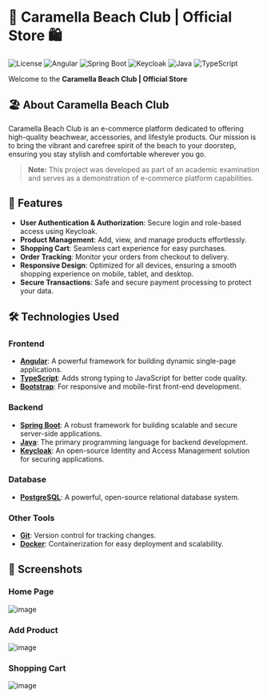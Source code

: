 # 🌴 Caramella Beach Club | Official Store 🛍️

![License](https://img.shields.io/badge/license-MIT-blue.svg)
![Angular](https://img.shields.io/badge/angular-14.0.0-red.svg)
![Spring Boot](https://img.shields.io/badge/spring%20boot-2.5.4-brightgreen.svg)
![Keycloak](https://img.shields.io/badge/keycloak-15.0.2-orange.svg)
![Java](https://img.shields.io/badge/java-11-red.svg)
![TypeScript](https://img.shields.io/badge/typescript-4.3.5-blue.svg)

Welcome to the **Caramella Beach Club | Official Store**

## 🏖️ About Caramella Beach Club

Caramella Beach Club is an e-commerce platform dedicated to offering high-quality beachwear, accessories, and lifestyle products. Our mission is to bring the vibrant and carefree spirit of the beach to your doorstep, ensuring you stay stylish and comfortable wherever you go.

> **Note:** This project was developed as part of an academic examination and serves as a demonstration of e-commerce platform capabilities.


## 🌟 Features

- **User Authentication & Authorization**: Secure login and role-based access using Keycloak.
- **Product Management**: Add, view, and manage products effortlessly.
- **Shopping Cart**: Seamless cart experience for easy purchases.
- **Order Tracking**: Monitor your orders from checkout to delivery.
- **Responsive Design**: Optimized for all devices, ensuring a smooth shopping experience on mobile, tablet, and desktop.
- **Secure Transactions**: Safe and secure payment processing to protect your data.

## 🛠️ Technologies Used

### **Frontend**
- **[Angular](https://angular.io/)**: A powerful framework for building dynamic single-page applications.
- **[TypeScript](https://www.typescriptlang.org/)**: Adds strong typing to JavaScript for better code quality.
- **[Bootstrap](https://getbootstrap.com/)**: For responsive and mobile-first front-end development.

### **Backend**
- **[Spring Boot](https://spring.io/projects/spring-boot)**: A robust framework for building scalable and secure server-side applications.
- **[Java](https://www.java.com/)**: The primary programming language for backend development.
- **[Keycloak](https://www.keycloak.org/)**: An open-source Identity and Access Management solution for securing applications.

### **Database**
- **[PostgreSQL](https://www.postgresql.org/)**: A powerful, open-source relational database system.

### **Other Tools**
- **[Git](https://git-scm.com/)**: Version control for tracking changes.
- **[Docker](https://www.docker.com/)**: Containerization for easy deployment and scalability.

## 📸 Screenshots

### **Home Page**
![image](https://github.com/user-attachments/assets/40a541a9-6523-495a-99e8-f742a76f5211)

### **Add Product**
![image](https://github.com/user-attachments/assets/fdd82232-ee6f-4246-a9a0-067521052d71)

### **Shopping Cart**
![image](https://github.com/user-attachments/assets/49fc2c7b-b1fe-4d2f-9af5-dca87b084ef8)


